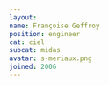 ```yaml
---
layout:
name: Françoise Geffroy
position: engineer
cat: ciel
subcat: midas
avatar: s-meriaux.png
joined: 2006
---
```


